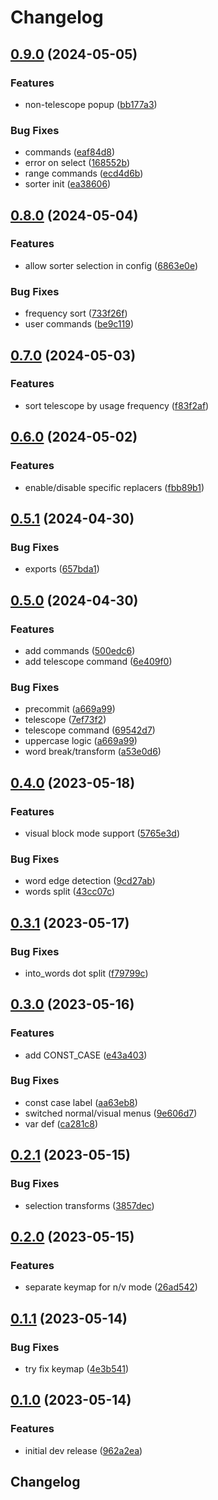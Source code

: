 # Changelog

## [0.9.0](https://github.com/chenasraf/text-transform.nvim/compare/v0.8.0...v0.9.0) (2024-05-05)


### Features

* non-telescope popup ([bb177a3](https://github.com/chenasraf/text-transform.nvim/commit/bb177a3360372f3fd40c82da71a13f1db59d3d9e))


### Bug Fixes

* commands ([eaf84d8](https://github.com/chenasraf/text-transform.nvim/commit/eaf84d857d860828cbb5af96887a24c2ab99f8e8))
* error on select ([168552b](https://github.com/chenasraf/text-transform.nvim/commit/168552b4259672fe918b1f3baeed787548e8fd03))
* range commands ([ecd4d6b](https://github.com/chenasraf/text-transform.nvim/commit/ecd4d6bbbcd45231f2e8ea00961f076ff56dd1e7))
* sorter init ([ea38606](https://github.com/chenasraf/text-transform.nvim/commit/ea38606a28f2308a37b301ebb4c56e2bd584b459))

## [0.8.0](https://github.com/chenasraf/text-transform.nvim/compare/v0.7.0...v0.8.0) (2024-05-04)


### Features

* allow sorter selection in config ([6863e0e](https://github.com/chenasraf/text-transform.nvim/commit/6863e0e9a66b5592fbba2aea7a07760465844cf7))


### Bug Fixes

* frequency sort ([733f26f](https://github.com/chenasraf/text-transform.nvim/commit/733f26fef61b050ae8f62582e3f9c03268f8e835))
* user commands ([be9c119](https://github.com/chenasraf/text-transform.nvim/commit/be9c119ee23f1e93a5bd537c01f55e11d2607180))

## [0.7.0](https://github.com/chenasraf/text-transform.nvim/compare/v0.6.0...v0.7.0) (2024-05-03)


### Features

* sort telescope by usage frequency ([f83f2af](https://github.com/chenasraf/text-transform.nvim/commit/f83f2afafdfbbcb986ca1c6d3db062cd3b964c62))

## [0.6.0](https://github.com/chenasraf/text-transform.nvim/compare/v0.5.1...v0.6.0) (2024-05-02)


### Features

* enable/disable specific replacers ([fbb89b1](https://github.com/chenasraf/text-transform.nvim/commit/fbb89b1b44dfb9b57cd241b7c574665cce7dab10))

## [0.5.1](https://github.com/chenasraf/text-transform.nvim/compare/v0.5.0...v0.5.1) (2024-04-30)


### Bug Fixes

* exports ([657bda1](https://github.com/chenasraf/text-transform.nvim/commit/657bda14789b907911157c4f34e8a088c1e00d15))

## [0.5.0](https://github.com/chenasraf/text-transform.nvim/compare/v0.4.0...v0.5.0) (2024-04-30)


### Features

* add commands ([500edc6](https://github.com/chenasraf/text-transform.nvim/commit/500edc66e6ac0a649108749ad290f2a370cf4219))
* add telescope command ([6e409f0](https://github.com/chenasraf/text-transform.nvim/commit/6e409f0a44e50b3ef65f426e36b7824ee2d95d7a))


### Bug Fixes

* precommit ([a669a99](https://github.com/chenasraf/text-transform.nvim/commit/a669a998f47de6c33e9667d40ce3a219d60af69b))
* telescope ([7ef73f2](https://github.com/chenasraf/text-transform.nvim/commit/7ef73f26d13f72454d0388bdca4541f7f4aa78e2))
* telescope command ([69542d7](https://github.com/chenasraf/text-transform.nvim/commit/69542d7e1c6c88832611fb3c0f1d46102c133bd1))
* uppercase logic ([a669a99](https://github.com/chenasraf/text-transform.nvim/commit/a669a998f47de6c33e9667d40ce3a219d60af69b))
* word break/transform ([a53e0d6](https://github.com/chenasraf/text-transform.nvim/commit/a53e0d6d64051d5fea6d102529c403e4cbd0cce2))

## [0.4.0](https://github.com/chenasraf/text-transform.nvim/compare/v0.3.1...v0.4.0) (2023-05-18)


### Features

* visual block mode support ([5765e3d](https://github.com/chenasraf/text-transform.nvim/commit/5765e3d72109c473b4f9ab8839d01f8c983d0dc2))


### Bug Fixes

* word edge detection ([9cd27ab](https://github.com/chenasraf/text-transform.nvim/commit/9cd27aba2b74b072d57edadecdd63646d84a82cf))
* words split ([43cc07c](https://github.com/chenasraf/text-transform.nvim/commit/43cc07cde43e8a4caf6a9c7471f6e3e69e67c242))

## [0.3.1](https://github.com/chenasraf/text-transform.nvim/compare/v0.3.0...v0.3.1) (2023-05-17)


### Bug Fixes

* into_words dot split ([f79799c](https://github.com/chenasraf/text-transform.nvim/commit/f79799cd912436e48ee2bcde7a5d98042337f8ae))

## [0.3.0](https://github.com/chenasraf/text-transform.nvim/compare/v0.2.1...v0.3.0) (2023-05-16)


### Features

* add CONST_CASE ([e43a403](https://github.com/chenasraf/text-transform.nvim/commit/e43a403d4df4597777406a98d6fde8677f0a5ba1))


### Bug Fixes

* const case label ([aa63eb8](https://github.com/chenasraf/text-transform.nvim/commit/aa63eb8bf6d04666517fb5c1cc23d0349e9337a6))
* switched normal/visual menus ([9e606d7](https://github.com/chenasraf/text-transform.nvim/commit/9e606d72a2b5292b8bdbb7fd78b5129f1ef887da))
* var def ([ca281c8](https://github.com/chenasraf/text-transform.nvim/commit/ca281c8c7e9c21db81874fa67b63f6bd9648b200))

## [0.2.1](https://github.com/chenasraf/text-transform.nvim/compare/v0.2.0...v0.2.1) (2023-05-15)


### Bug Fixes

* selection transforms ([3857dec](https://github.com/chenasraf/text-transform.nvim/commit/3857dec40f622374525e2b17c50a99d4d4b4b87d))

## [0.2.0](https://github.com/chenasraf/text-transform.nvim/compare/v0.1.1...v0.2.0) (2023-05-15)


### Features

* separate keymap for n/v mode ([26ad542](https://github.com/chenasraf/text-transform.nvim/commit/26ad542ff739af562cf4783580e24cf0e0b1c1d3))

## [0.1.1](https://github.com/chenasraf/text-transform.nvim/compare/v0.1.0...v0.1.1) (2023-05-14)


### Bug Fixes

* try fix keymap ([4e3b541](https://github.com/chenasraf/text-transform.nvim/commit/4e3b5418a8c90dca7a21d25035b8c24b0a91271a))

## [0.1.0](https://github.com/chenasraf/text-transform.nvim/compare/v0.0.1...v0.1.0) (2023-05-14)


### Features

* initial dev release ([962a2ea](https://github.com/chenasraf/text-transform.nvim/commit/962a2ea7dea02c735f7570b13def439fae28fbb8))

## Changelog
